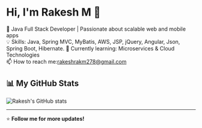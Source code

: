 # Hi, I'm Rakesh M 👋  
🚀 Java Full Stack Developer | Passionate about scalable web and mobile apps  
💡 Skills: Java, Spring MVC, MyBatis, AWS, JSP, jQuery, Angular, Json, Spring Boot, Hibernate.
🌱 Currently learning: Microservices & Cloud Technologies  
📫 How to reach me:rakeshrakm278@gmail.com 

## 📊 My GitHub Stats  
![Rakesh's GitHub stats](https://github-readme-stats.vercel.app/api?username=your-username&show_icons=true)

---
⭐️ **Follow me for more updates!**
